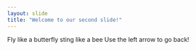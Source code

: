 ```yaml
---
layout: slide
title: "Welcome to our second slide!"
---
```

Fly like a butterfly sting like a bee
Use the left arrow to go back!
